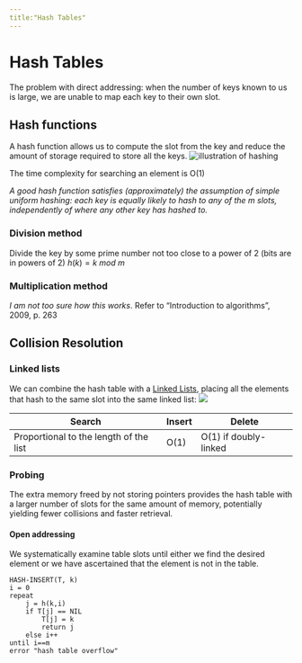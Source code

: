 ```yaml
---
title:"Hash Tables"
---
```

# Hash Tables
The problem with direct addressing: when the number of keys known to us is large, we are unable to map each key to their own slot.

## Hash functions
A hash function allows us to compute the slot from the key and reduce the amount of storage required to store all the keys.
![illustration of hashing](https://i.imgur.com/b99dAuw.png)

The time complexity for searching an element is O(1)

_A good hash function satisfies (approximately) the assumption of simple uniform hashing: each key is equally likely to hash to any of the m slots, independently of where any other key has hashed to._

### Division method
Divide the key by some prime number not too close to a power of 2 (bits are in powers of 2)
$h(k)=k\ mod\ m$
### Multiplication method
_I am not too sure how this works_. Refer to “Introduction to algorithms”, 2009, p. 263

## Collision Resolution
### Linked lists
We can combine the hash table with a [Linked Lists](Linked%20Lists), placing all the elements that hash to the same slot into the same linked list:
![](https://i.imgur.com/9PRrarD.png)

| Search                                 | Insert | Delete |
| -------------------------------------- | ------ | ------ |
| Proportional to the length of the list | O(1)   | O(1) if doubly-linked       |
### Probing
The extra memory freed by not storing pointers provides the hash table with a larger number of slots for the same amount of memory, potentially yielding fewer collisions and faster retrieval.
#### Open addressing
We systematically examine table slots until either we find the desired element or we have ascertained that the element is not in the table.
```
HASH-INSERT(T, k) 
i = 0
repeat
	j = h(k,i)
	if T[j] == NIL
		T[j] = k
		return j
	else i++
until i==m
error "hash table overflow"
```
